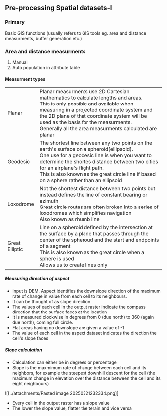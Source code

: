 ## Pre-processing Spatial datasets-I

### Primary
Basic GIS functions (usually refers to GIS tools eg. area and distance measurments, buffer generation etc.)

### Area and distance measurments
1. Manual
2. Auto population in attribute table

#### Measurment types

|                |                                                                                                                                                                                                                                                                                                                              |
| -------------- | ---------------------------------------------------------------------------------------------------------------------------------------------------------------------------------------------------------------------------------------------------------------------------------------------------------------------------- |
| Planar         | Planar measurments use 2D Cartesian mathematics to calculate lengths and areas.<br>This is only possible and available when measuring in a projected coordinate system and the 2D plane of that coordinate system will be used as the basis for the measurments.<br>Generally all the area measurments calculated are planar |
| Geodesic       | The shortest line between any two points on the earth's surface on a spheroid(ellipsoid).<br>One use for a geodesic line is when you want to determine the shortes distance between two cities for an airplane's flight path.<br>This is also known as the great circle line if based on a sphere rather than an ellipsoid   |
| Loxodrome      | Not the shortest distance between two points but instead defines the line of constant bearing or azimuth<br>Great circle routes are often broken into a series of loxodromes which simplifies navigation<br>Also known as rhumb line                                                                                         |
| Great Elliptic | Line on a spheroid defined by the intersection at the surface by a plane that passes through the center of the spheroud and the start and endpoints of a segment<br>This is also known as the great circle when a sphere is used<br>Allows us to create lines only                                                           |

##### Measuring direction of aspect
- Input is DEM. Aspect identifies the downslope direction of the maximum rate of change in value from each cell to its neighbours.
- It can be thought of as slope direction
- The values of each cell in the output raster indicate the compass direction that the surface faces at the location
- It is measured clockwise in degrees from 0 (due north) to 360 (again due north), coming full circle.
- Flat areas having no downslope are given a value of -1
- The value of each cell in the aspect dataset indicates the direction the cell's slope faces

##### Slope calculation
- Calculation can either be in degrees or percentage
- Slope is the maxmimum rate of change between each cell and its neighbors, for example the steepest downhill descent for the cell (the maximum change in elevation over the distance between the cell and its eight neighbours)

![[../attachments/Pasted image 20250521232334.png]]

- Every cell in the output raster has a slope value
- The lower the slope value, flatter the terain and vice versa